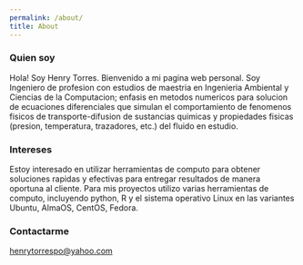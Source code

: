 ```yaml
---
permalink: /about/
title: About
---
```


### Quien soy

Hola! Soy Henry Torres. Bienvenido a mi pagina web personal. Soy Ingeniero de profesion con estudios de maestria en Ingenieria Ambiental y Ciencias de la Computacion; enfasis en metodos numericos para solucion de ecuaciones diferenciales que simulan el comportamiento de fenomenos fisicos de transporte-difusion de sustancias quimicas y propiedades fisicas (presion, temperatura, trazadores, etc.) del fluido en estudio.

### Intereses

Estoy interesado en utilizar herramientas de computo para obtener soluciones rapidas y efectivas para entregar resultados de manera oportuna al cliente. Para mis proyectos utilizo varias herramientas de computo, incluyendo python, R y el sistema operativo Linux en las variantes Ubuntu, AlmaOS, CentOS, Fedora.

### Contactarme

[henrytorrespo@yahoo.com](mailto:henrytorrespo@yahoo.com)

